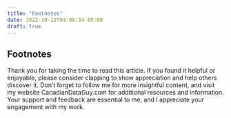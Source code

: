 ```yaml
---
title: "Footnotes"
date: 2022-10-12T04:06:14-05:00
draft: true
---
```


## Footnotes

Thank you for taking the time to read this article. If you found it helpful or enjoyable, please consider clapping to show appreciation and help others discover it. Don’t forget to follow me for more insightful content, and visit my website CanadianDataGuy.com for additional resources and information. Your support and feedback are essential to me, and I appreciate your engagement with my work.